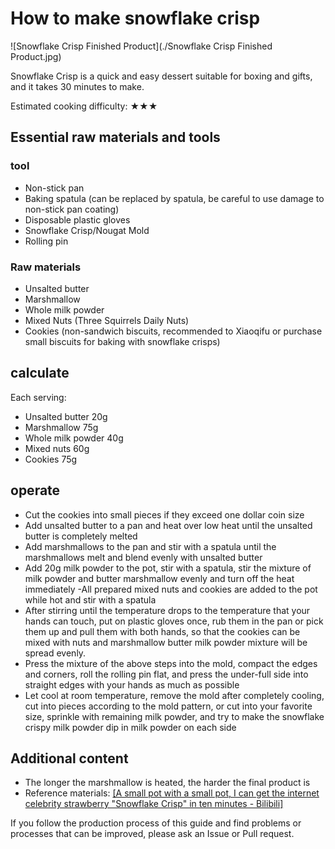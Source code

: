 # How to make snowflake crisp

![Snowflake Crisp Finished Product](./Snowflake Crisp Finished Product.jpg)

Snowflake Crisp is a quick and easy dessert suitable for boxing and gifts, and it takes 30 minutes to make.

Estimated cooking difficulty: ★★★

## Essential raw materials and tools

### tool

- Non-stick pan
- Baking spatula (can be replaced by spatula, be careful to use damage to non-stick pan coating)
- Disposable plastic gloves
- Snowflake Crisp/Nougat Mold
- Rolling pin

### Raw materials

- Unsalted butter
- Marshmallow
- Whole milk powder
- Mixed Nuts (Three Squirrels Daily Nuts)
- Cookies (non-sandwich biscuits, recommended to Xiaoqifu or purchase small biscuits for baking with snowflake crisps)

## calculate

Each serving:

- Unsalted butter 20g
- Marshmallow 75g
- Whole milk powder 40g
- Mixed nuts 60g
- Cookies 75g

## operate

- Cut the cookies into small pieces if they exceed one dollar coin size
- Add unsalted butter to a pan and heat over low heat until the unsalted butter is completely melted
- Add marshmallows to the pan and stir with a spatula until the marshmallows melt and blend evenly with unsalted butter
- Add 20g milk powder to the pot, stir with a spatula, stir the mixture of milk powder and butter marshmallow evenly and turn off the heat immediately
-All prepared mixed nuts and cookies are added to the pot while hot and stir with a spatula
- After stirring until the temperature drops to the temperature that your hands can touch, put on plastic gloves once, rub them in the pan or pick them up and pull them with both hands, so that the cookies can be mixed with nuts and marshmallow butter milk powder mixture will be spread evenly.
- Press the mixture of the above steps into the mold, compact the edges and corners, roll the rolling pin flat, and press the under-full side into straight edges with your hands as much as possible
- Let cool at room temperature, remove the mold after completely cooling, cut into pieces according to the mold pattern, or cut into your favorite size, sprinkle with remaining milk powder, and try to make the snowflake crispy milk powder dip in milk powder on each side

## Additional content

- The longer the marshmallow is heated, the harder the final product is
- Reference materials: [[A small pot with a small pot, I can get the internet celebrity strawberry "Snowflake Crisp" in ten minutes - Bilibili]](https://b23.tv/P547ILO)

If you follow the production process of this guide and find problems or processes that can be improved, please ask an Issue or Pull request.